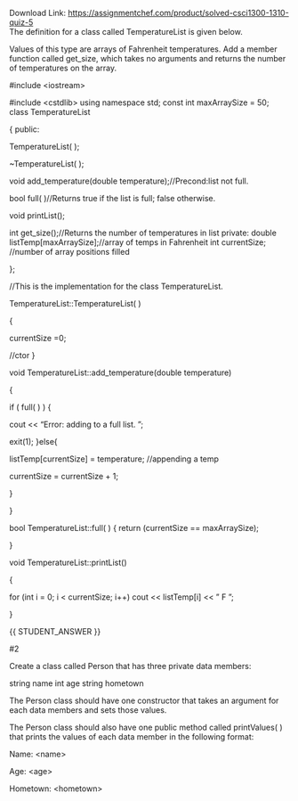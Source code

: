 Download Link: https://assignmentchef.com/product/solved-csci1300-1310-quiz-5
<br>
The definition for a class called TemperatureList is given below.

Values of this type are arrays of Fahrenheit temperatures. Add a member function called get_size, which takes no arguments and returns the number of temperatures on the array.

#include &lt;iostream&gt;

#include &lt;cstdlib&gt; using namespace std; const int maxArraySize = 50; class TemperatureList

{     public:

TemperatureList( );

~TemperatureList( );

void add_temperature(double temperature);//Precond:list not full.

bool full( )//Returns true if the list is full; false otherwise.

void printList();

int get_size();//Returns the number of temperatures in list     private:         double listTemp[maxArraySize];//array of temps in Fahrenheit         int currentSize; //number of array positions filled

};

//This is the implementation for the class TemperatureList.

TemperatureList::TemperatureList( )

{

currentSize =0;

//ctor }

void TemperatureList::add_temperature(double temperature)

{

if ( full( ) ) {

cout &lt;&lt; “Error: adding to a full list.
”;

exit(1);     }else{

listTemp[currentSize] = temperature; //appending a temp

currentSize = currentSize + 1;

}

}

bool TemperatureList::full( ) {    return (currentSize == maxArraySize);

}

void TemperatureList::printList()

{

for (int i = 0; i &lt; currentSize; i++)     cout &lt;&lt; listTemp[i] &lt;&lt; ” F
”;

}

{{ STUDENT_ANSWER }}

#2

Create a class called Person that has three private data members:

string name int age string hometown

The Person class should have one constructor that takes an argument for each data members and sets those values.

The Person class should also have one public method called printValues( ) that prints the values of each data member in the following format:

Name: &lt;name&gt;

Age: &lt;age&gt;

Hometown: &lt;hometown&gt;